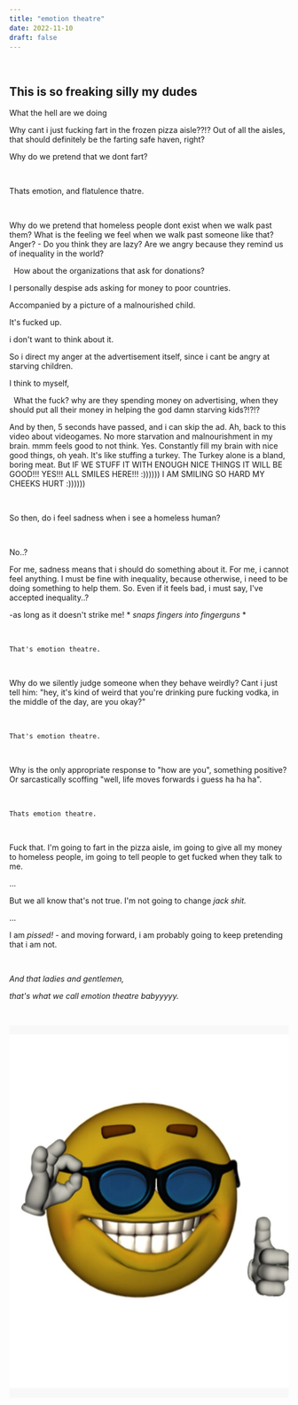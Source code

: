 ```yaml
---
title: "emotion theatre"
date: 2022-11-10
draft: false
---
```


&nbsp;

## This is so freaking silly my dudes

What the hell are we doing

Why cant i just fucking fart in the frozen pizza aisle??!?
    Out of all the aisles, that should definitely be the farting safe haven, right?

Why do we pretend that we dont fart?

&nbsp;

Thats emotion, and flatulence thatre.

&nbsp;

Why do we pretend that homeless people dont exist when we walk past them?
    What is the feeling we feel when we walk past someone like that?
            Anger? - Do you think they are lazy?
            Are we angry because they remind us of inequality in the world?

&nbsp;
How about the organizations that ask for donations?

 I personally despise ads asking for money to poor countries.

 Accompanied by a picture of a malnourished child.

 It's fucked up.

 i don't want to think about it.

 So i direct my anger at the advertisement itself, since i cant be angry at starving children.

 I think to myself,

&nbsp;
                What the fuck? why are they spending money on advertising, when they should put all their money in helping the god damn starving kids?!?!?

And by then, 5 seconds have passed, and i can skip the ad. Ah, back to this video about videogames. No more starvation and malnourishment in my brain. mmm feels good to not think. Yes. Constantly fill my brain with nice good things, oh yeah. It's like stuffing a turkey. The Turkey alone is a bland, boring meat. But IF WE STUFF IT WITH ENOUGH NICE THINGS IT WILL BE GOOD!!! YES!!! ALL SMILES HERE!!! :)))))) I AM SMILING SO HARD MY CHEEKS HURT :))))))

&nbsp;

So then, do i feel sadness when i see a homeless human?

&nbsp;

No..?

For me, sadness means that i should do something about it.
For me, i cannot feel anything. I must be fine with inequality, because otherwise, i need to be doing something to help them.
So. Even if it feels bad, i must say, I've accepted inequality..? 

-as long as it doesn't strike me! * *snaps fingers into fingerguns* *

&nbsp;

    That's emotion theatre.

&nbsp;

Why do we silently judge someone when they behave weirdly?
    Cant i just tell him: "hey, it's kind of weird that you're drinking pure fucking vodka, in the middle of the day, are you okay?"

&nbsp;

    That's emotion theatre.

&nbsp;

Why is the only appropriate response to "how are you", something positive? Or sarcastically scoffing "well, life moves forwards i guess ha ha ha".

&nbsp;

    Thats emotion theatre.

&nbsp;

Fuck that. I'm going to fart in the pizza aisle, im going to give all my money to homeless people, im going to tell people to get fucked when they talk to me.

...

But we all know that's not true. I'm not going to change *jack shit.*

...

I am *pissed!* - and moving forward, i am probably going to keep pretending that i am not.

&nbsp;

*And that ladies and gentlemen,*

*that's what we call emotion theatre babyyyyy.*

&nbsp;

![smiley](/images/emotion.jpg)